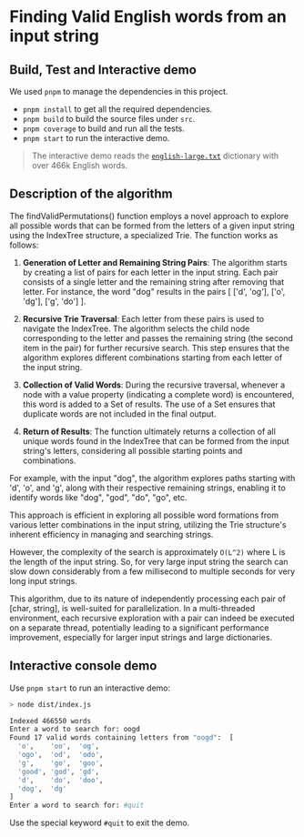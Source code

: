# Finding Valid English words from an input string

## Build, Test and Interactive demo

We used `pnpm` to manage the dependencies in this project.

* `pnpm install` to get all the required dependencies.
* `pnpm build` to build the source files under `src`.
* `pnpm coverage` to build and run all the tests.
* `pnpm start` to run the interactive demo.

> The interactive demo reads the [`english-large.txt`](https://github.com/dwyl/english-words) dictionary with over 466k English words.

## Description of the algorithm

The findValidPermutations() function employs a novel approach to explore all possible words that can be formed from the letters of a given input string using the IndexTree structure, a specialized Trie. The function works as follows:

1. **Generation of Letter and Remaining String Pairs**: The algorithm starts by creating a list of pairs for each letter in the input string. Each pair consists of a single letter and the remaining string after removing that letter. For instance, the word "dog" results in the pairs [ ['d', 'og'], ['o', 'dg'], ['g', 'do'] ].

2. **Recursive Trie Traversal**: Each letter from these pairs is used to navigate the IndexTree. The algorithm selects the child node corresponding to the letter and passes the remaining string (the second item in the pair) for further recursive search. This step ensures that the algorithm explores different combinations starting from each letter of the input string.

3. **Collection of Valid Words**: During the recursive traversal, whenever a node with a value property (indicating a complete word) is encountered, this word is added to a Set of results. The use of a Set ensures that duplicate words are not included in the final output.

4. **Return of Results**: The function ultimately returns a collection of all unique words found in the IndexTree that can be formed from the input string's letters, considering all possible starting points and combinations.

For example, with the input "dog", the algorithm explores paths starting with 'd', 'o', and 'g', along with their respective remaining strings, enabling it to identify words like "dog", "god", "do", "go", etc.

This approach is efficient in exploring all possible word formations from various letter combinations in the input string, utilizing the Trie structure's inherent efficiency in managing and searching strings.

However, the complexity of the search is approximately `O(L^2)` where L is the length
of the input string. So, for very large input string the search can slow down
considerably from a few millisecond to multiple seconds for very long input strings.

This  algorithm, due to its nature of independently processing each pair of [char, string], is well-suited for parallelization. In a multi-threaded environment, each recursive exploration with a pair can indeed be executed on a separate thread, potentially leading to a significant performance improvement, especially for larger input strings and large dictionaries.


## Interactive console demo

Use `pnpm start` to run an interactive demo:

```bash
> node dist/index.js

Indexed 466550 words
Enter a word to search for: oogd
Found 17 valid words containing letters from "oogd":  [
  'o',    'oo',  'og',
  'ogo',  'od',  'odo',
  'g',    'go',  'goo',
  'good', 'god', 'gd',
  'd',    'do',  'doo',
  'dog',  'dg'
]
Enter a word to search for: #quit
```

Use the special keyword `#quit` to exit the demo.


